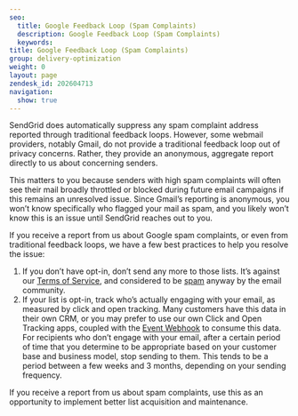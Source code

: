 ```yaml
---
seo:
  title: Google Feedback Loop (Spam Complaints)
  description: Google Feedback Loop (Spam Complaints)
  keywords: 
title: Google Feedback Loop (Spam Complaints)
group: delivery-optimization
weight: 0
layout: page
zendesk_id: 202604713
navigation:
  show: true
---
```


SendGrid does automatically suppress any spam complaint address reported through traditional feedback loops. However, some webmail providers, notably Gmail, do not provide a traditional feedback loop out of privacy concerns. Rather, they provide an anonymous, aggregate report directly to us about concerning senders.

This matters to you because senders with high spam complaints will often see their mail broadly throttled or blocked during future email campaigns if this remains an unresolved issue. Since Gmail’s reporting is anonymous, you won’t know specifically who flagged your mail as spam, and you likely won’t know this is an issue until SendGrid reaches out to you.

If you receive a report from us about Google spam complaints, or even from traditional feedback loops, we have a few best practices to help you resolve the issue:

1. If you don’t have opt-in, don’t send any more to those lists. It’s against our [Terms of Service](https://sendgrid.com/policies/email/), and considered to be [spam](https://www.spamhaus.org/consumer/definition/) anyway by the email community.
2. If your list is opt-in, track who’s actually engaging with your email, as measured by click and open tracking. Many customers have this data in their own CRM, or you may prefer to use our own Click and Open Tracking apps, coupled with the [Event Webhook]({{root_url}}/for-developers/tracking-events/getting-started-event-webhook/) to consume this data. For recipients who don’t engage with your email, after a certain period of time that you determine to be appropriate based on your customer base and business model, stop sending to them. This tends to be a period between a few weeks and 3 months, depending on your sending frequency.

If you receive a report from us about spam complaints, use this as an opportunity to implement better list acquisition and maintenance.
